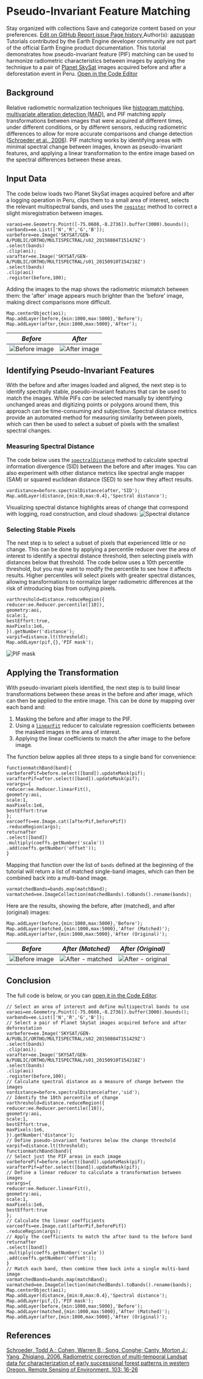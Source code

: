  
#  Pseudo-Invariant Feature Matching
Stay organized with collections  Save and categorize content based on your preferences. 
[ Edit on GitHub ](https://github.com/google/earthengine-community/edit/master/tutorials/pseudo-invariant-feature-matching/index.md "Contribute to this article on GitHub.")
[ Report issue ](https://github.com/google/earthengine-community/issues/new?title=Issue%20with%20tutorials/pseudo-invariant-feature-matching/index.md&body=Issue%20Description "Report an issue with this article on GitHub.")
[ Page history ](https://github.com/google/earthengine-community/commits/master/tutorials/pseudo-invariant-feature-matching/index.md "View changes to this article over time.")
Author(s): [ aazuspan ](https://github.com/aazuspan "View the profile for aazuspan on GitHub")
Tutorials contributed by the Earth Engine developer community are not part of the official Earth Engine product documentation. 
This tutorial demonstrates how pseudo-invariant feature (PIF) matching can be used to harmonize radiometric characteristics between images by applying the technique to a pair of [Planet SkySat](https://developers.google.com/earth-engine/datasets/catalog/SKYSAT_GEN-A_PUBLIC_ORTHO_MULTISPECTRAL) images acquired before and after a deforestation event in Peru. 
[Open in the Code Editor](https://code.earthengine.google.com/2519effefdc6e25ad98eb07b23a21999)
## Background
Relative radiometric normalization techniques like [histogram matching](https://developers.google.com/earth-engine/tutorials/community/histogram-matching), [multivariate alteration detection (MAD)](https://developers.google.com/earth-engine/tutorials/community/imad-tutorial-pt1), and PIF matching apply transformations between images that were acquired at different times, under different conditions, or by different sensors, reducing radiometric differences to allow for more accurate comparisons and change detection ([Schroeder et al., 2006](https://developers.google.com/earth-engine/tutorials/community/pseudo-invariant-feature-matching#references)). PIF matching works by identifying areas with minimal spectral change between images, known as pseudo-invariant features, and applying a linear transformation to the entire image based on the spectral differences between these areas.
## Input Data
The code below loads two Planet SkySat images acquired before and after a logging operation in Peru, clips them to a small area of interest, selects the relevant multispectral bands, and uses the [`register`](https://developers.google.com/earth-engine/apidocs/ee-image-register) method to correct a slight misregistration between images.
```
varaoi=ee.Geometry.Point([-75.0608,-8.2736]).buffer(3000).bounds();
varbands=ee.List(['N','R','G','B']);
varbefore=ee.Image('SKYSAT/GEN-A/PUBLIC/ORTHO/MULTISPECTRAL/s02_20150804T151429Z')
.select(bands)
.clip(aoi);
varafter=ee.Image('SKYSAT/GEN-A/PUBLIC/ORTHO/MULTISPECTRAL/s01_20150910T154218Z')
.select(bands)
.clip(aoi)
.register(before,100);

```

Adding the images to the map shows the radiometric mismatch between them: the 'after' image appears much brighter than the 'before' image, making direct comparisons more difficult.
```
Map.centerObject(aoi);
Map.addLayer(before,{min:1000,max:5000},'Before');
Map.addLayer(after,{min:1000,max:5000},'After');

```
_Before_ | _After_  
---|---  
![Before image](https://developers.google.com/static/earth-engine/tutorials/community/pseudo-invariant-feature-matching/pif_target.png) | ![After image](https://developers.google.com/static/earth-engine/tutorials/community/pseudo-invariant-feature-matching/pif_source.png)  
## Identifying Pseudo-Invariant Features
With the before and after images loaded and aligned, the next step is to identify spectrally stable, pseudo-invariant features that can be used to match the images. While PIFs _can_ be selected manually by identifying unchanged areas and digitizing points or polygons around them, this approach can be time-consuming and subjective. Spectral distance metrics provide an automated method for measuring similarity between pixels, which can then be used to select a subset of pixels with the smallest spectral changes.
### Measuring Spectral Distance
The code below uses the [`spectralDistance`](https://developers.google.com/earth-engine/apidocs/ee-image-spectraldistance) method to calculate spectral information divergence (SID) between the before and after images. You can also experiment with other distance metrics like spectral angle mapper (SAM) or squared euclidean distance (SED) to see how they affect results.
```
vardistance=before.spectralDistance(after,'SID');
Map.addLayer(distance,{min:0,max:0.4},'Spectral distance');

```

Visualizing spectral distance highlights areas of change that correspond with logging, road construction, and cloud shadows:
![Spectral distance](https://developers.google.com/static/earth-engine/tutorials/community/pseudo-invariant-feature-matching/pif_distance.png)
### Selecting Stable Pixels
The next step is to select a subset of pixels that experienced little or no change. This can be done by applying a percentile reducer over the area of interest to identify a spectral distance threshold, then selecting pixels with distances below that threshold. The code below uses a 10th percentile threshold, but you may want to modify the percentile to see how it affects results. Higher percentiles will select pixels with greater spectral distances, allowing transformations to normalize larger radiometric differences at the risk of introducing bias from outlying pixels.
```
varthreshold=distance.reduceRegion({
reducer:ee.Reducer.percentile([10]),
geometry:aoi,
scale:1,
bestEffort:true,
maxPixels:1e6,
}).getNumber('distance');
varpif=distance.lt(threshold);
Map.addLayer(pif,{},'PIF mask');

```

![PIF mask](https://developers.google.com/static/earth-engine/tutorials/community/pseudo-invariant-feature-matching/pif_mask.png)
## Applying the Transformation
With pseudo-invariant pixels identified, the next step is to build linear transformations between these areas in the before and after image, which can then be applied to the entire image. This can be done by mapping over each band and:
  1. Masking the before and after image to the PIF.
  2. Using a [`linearFit`](https://developers.google.com/earth-engine/apidocs/ee-reducer-linearfit) reducer to calculate regression coefficients between the masked images in the area of interest.
  3. Applying the linear coefficients to match the after image to the before image.


The function below applies all three steps to a single band for convenience:
```
functionmatchBand(band){
varbeforePif=before.select([band]).updateMask(pif);
varafterPif=after.select([band]).updateMask(pif);
varargs={
reducer:ee.Reducer.linearFit(),
geometry:aoi,
scale:1,
maxPixels:1e6,
bestEffort:true
};
varcoeffs=ee.Image.cat([afterPif,beforePif])
.reduceRegion(args);
returnafter
.select([band])
.multiply(coeffs.getNumber('scale'))
.add(coeffs.getNumber('offset'));
}

```

Mapping that function over the list of `bands` defined at the beginning of the tutorial will return a list of matched single-band images, which can then be combined back into a multi-band image.
```
varmatchedBands=bands.map(matchBand);
varmatched=ee.ImageCollection(matchedBands).toBands().rename(bands);

```

Here are the results, showing the before, after (matched), and after (original) images:
```
Map.addLayer(before,{min:1000,max:5000},'Before');
Map.addLayer(matched,{min:1000,max:5000},'After (Matched)');
Map.addLayer(after,{min:1000,max:5000},'After (Original)');

```
_Before_ | _After (Matched)_ | _After (Original)_  
---|---|---  
![Before image](https://developers.google.com/static/earth-engine/tutorials/community/pseudo-invariant-feature-matching/pif_target.png) | ![After - matched](https://developers.google.com/static/earth-engine/tutorials/community/pseudo-invariant-feature-matching/pif_matched.png) | ![After - original](https://developers.google.com/static/earth-engine/tutorials/community/pseudo-invariant-feature-matching/pif_source.png)  
## Conclusion
The full code is below, or you can [open it in the Code Editor](https://code.earthengine.google.com/2519effefdc6e25ad98eb07b23a21999).
```
// Select an area of interest and define multispectral bands to use
varaoi=ee.Geometry.Point([-75.0608,-8.2736]).buffer(3000).bounds();
varbands=ee.List(['N','R','G','B']);
// Select a pair of Planet SkySat images acquired before and after deforestation
varbefore=ee.Image('SKYSAT/GEN-A/PUBLIC/ORTHO/MULTISPECTRAL/s02_20150804T151429Z')
.select(bands)
.clip(aoi);
varafter=ee.Image('SKYSAT/GEN-A/PUBLIC/ORTHO/MULTISPECTRAL/s01_20150910T154218Z')
.select(bands)
.clip(aoi)
.register(before,100);
// Calculate spectral distance as a measure of change between the images
vardistance=before.spectralDistance(after,'sid');
// Identify the 10th percentile of change
varthreshold=distance.reduceRegion({
reducer:ee.Reducer.percentile([10]),
geometry:aoi,
scale:1,
bestEffort:true,
maxPixels:1e6,
}).getNumber('distance');
// Define pseudo-invariant features below the change threshold
varpif=distance.lt(threshold);
functionmatchBand(band){
// Select just the PIF areas in each image
varbeforePif=before.select([band]).updateMask(pif);
varafterPif=after.select([band]).updateMask(pif);
// Define a linear reducer to calculate a transformation between images
varargs={
reducer:ee.Reducer.linearFit(),
geometry:aoi,
scale:1,
maxPixels:1e6,
bestEffort:true
};
// Calculate the linear coefficients
varcoeffs=ee.Image.cat([afterPif,beforePif])
.reduceRegion(args);
// Apply the coefficients to match the after band to the before band
returnafter
.select([band])
.multiply(coeffs.getNumber('scale'))
.add(coeffs.getNumber('offset'));
}
// Match each band, then combine them back into a single multi-band image
varmatchedBands=bands.map(matchBand);
varmatched=ee.ImageCollection(matchedBands).toBands().rename(bands);
Map.centerObject(aoi);
Map.addLayer(distance,{min:0,max:0.4},'Spectral distance');
Map.addLayer(pif,{},'PIF mask');
Map.addLayer(before,{min:1000,max:5000},'Before');
Map.addLayer(matched,{min:1000,max:5000},'After (Matched)');
Map.addLayer(after,{min:1000,max:5000},'After (Original)');

```

## References
[Schroeder, Todd A.; Cohen, Warren B.; Song, Conghe; Canty, Morton J.; Yang, Zhiqiang. 2006. Radiometric correction of multi-temporal Landsat data for characterization of early successional forest patterns in western Oregon. Remote Sensing of Environment. 103: 16-26](https://www.fs.usda.gov/research/treesearch/27231)
